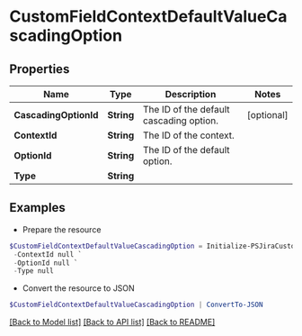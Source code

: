 # CustomFieldContextDefaultValueCascadingOption
## Properties

Name | Type | Description | Notes
------------ | ------------- | ------------- | -------------
**CascadingOptionId** | **String** | The ID of the default cascading option. | [optional] 
**ContextId** | **String** | The ID of the context. | 
**OptionId** | **String** | The ID of the default option. | 
**Type** | **String** |  | 

## Examples

- Prepare the resource
```powershell
$CustomFieldContextDefaultValueCascadingOption = Initialize-PSJiraCustomFieldContextDefaultValueCascadingOption  -CascadingOptionId null `
 -ContextId null `
 -OptionId null `
 -Type null
```

- Convert the resource to JSON
```powershell
$CustomFieldContextDefaultValueCascadingOption | ConvertTo-JSON
```

[[Back to Model list]](../README.md#documentation-for-models) [[Back to API list]](../README.md#documentation-for-api-endpoints) [[Back to README]](../README.md)

